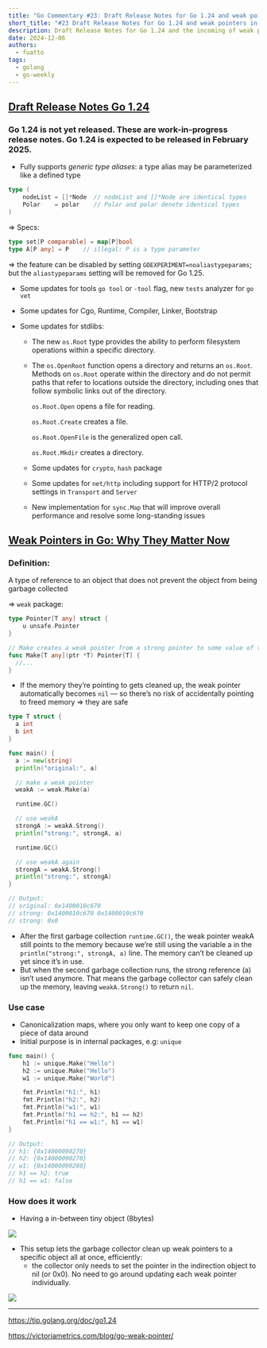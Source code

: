 ```yaml
---
title: "Go Commentary #23: Draft Release Notes for Go 1.24 and weak pointers in Go"
short_title: "#23 Draft Release Notes for Go 1.24 and weak pointers in Go"
description: Draft Release Notes for Go 1.24 and the incoming of weak pointers in Go
date: 2024-12-06
authors:
  - fuatto
tags:
  - golang
  - go-weekly
---
```


## [Draft Release Notes Go 1.24](https://tip.golang.org/doc/go1.24)

### Go 1.24 is not yet released. These are work-in-progress release notes. Go 1.24 is expected to be released in February 2025.

- Fully supports _generic type aliases_: a type alias may be parameterized like a defined type

```go
type (
	nodeList = []*Node  // nodeList and []*Node are identical types
	Polar    = polar    // Polar and polar denote identical types
)
```

=> Specs:

```go
type set[P comparable] = map[P]bool
type A[P any] = P    // illegal: P is a type parameter
```

=> the feature can be disabled by setting `GOEXPERIMENT=noaliastypeparams`; but the `aliastypeparams` setting will be removed for Go 1.25.

- Some updates for tools `go tool` or `-tool` flag, new `tests` analyzer for `go vet`

- Some updates for Cgo, Runtime, Compiler, Linker, Bootstrap

- Some updates for stdlibs:

  - The new `os.Root` type provides the ability to perform filesystem operations within a specific directory.

  - The `os.OpenRoot` function opens a directory and returns an `os.Root`. Methods on `os.Root` operate within the directory and do not permit paths that refer to locations outside the directory, including ones that follow symbolic links out of the directory.

    `os.Root.Open` opens a file for reading.

    `os.Root.Create` creates a file.

    `os.Root.OpenFile` is the generalized open call.

    `os.Root.Mkdir` creates a directory.

  - Some updates for `crypto`, `hash` package

  - Some updates for `net/http` including support for HTTP/2 protocol settings in `Transport` and `Server`

  - New implementation for `sync.Map` that will improve overall performance and resolve some long-standing issues

## [Weak Pointers in Go: Why They Matter Now](https://victoriametrics.com/blog/go-weak-pointer/)

### Definition:

A type of reference to an object that does not prevent the object from being garbage collected

=> `weak` package:

```go
type Pointer[T any] struct {
	u unsafe.Pointer
}

// Make creates a weak pointer from a strong pointer to some value of type T.
func Make[T any](ptr *T) Pointer[T] {
  //...
}
```

- If the memory they’re pointing to gets cleaned up, the weak pointer automatically becomes `nil` — so there’s no risk of accidentally pointing to freed memory => they are safe

```go
type T struct {
  a int
  b int
}

func main() {
  a := new(string)
  println("original:", a)

  // make a weak pointer
  weakA := weak.Make(a)

  runtime.GC()

  // use weakA
  strongA := weakA.Strong()
  println("strong:", strongA, a)

  runtime.GC()

  // use weakA again
  strongA = weakA.Strong()
  println("strong:", strongA)
}

// Output:
// original: 0x1400010c670
// strong: 0x1400010c670 0x1400010c670
// strong: 0x0
```

- After the first garbage collection `runtime.GC()`, the weak pointer weakA still points to the memory because we’re still using the variable a in the `println("strong:", strongA, a)` line. The memory can’t be cleaned up yet since it’s in use.
- But when the second garbage collection runs, the strong reference (a) isn’t used anymore. That means the garbage collector can safely clean up the memory, leaving `weakA.Strong()` to return `nil`.

### Use case

- Canonicalization maps, where you only want to keep one copy of a piece of data around
- Initial purpose is in internal packages, e.g: `unique`

```go
func main() {
	h1 := unique.Make("Hello")
	h2 := unique.Make("Hello")
	w1 := unique.Make("World")

	fmt.Println("h1:", h1)
	fmt.Println("h2:", h2)
	fmt.Println("w1:", w1)
	fmt.Println("h1 == h2:", h1 == h2)
	fmt.Println("h1 == w1:", h1 == w1)
}

// Output:
// h1: {0x14000090270}
// h2: {0x14000090270}
// w1: {0x14000090280}
// h1 == h2: true
// h1 == w1: false
```

### How does it work

- Having a in-between tiny object (8bytes)

![](assets/weak-pointer-indirection-reference.webp)

- This setup lets the garbage collector clean up weak pointers to a specific object all at once, efficiently:
  - the collector only needs to set the pointer in the indirection object to nil (or 0x0). No need to go around updating each weak pointer individually.

![](assets/weak-pointer-gc-reclaim.webp)

---

https://tip.golang.org/doc/go1.24

https://victoriametrics.com/blog/go-weak-pointer/

